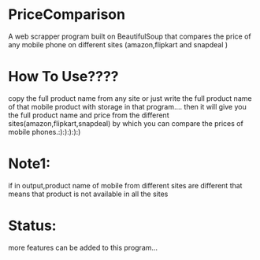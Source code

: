 # PriceComparison
A web scrapper program built on BeautifulSoup that compares the price of any mobile phone on different sites (amazon,flipkart and snapdeal )

# How To Use????
copy the full product name from any site or just write the full product name of that mobile product with storage in that program....
then it will give you the full product name and price from the different sites(amazon,flipkart,snapdeal)
by which you can compare the prices of mobile phones.:):):):):)

# Note1:     
if in output,product name of mobile from different sites are different that means that product is not available in all the sites

# Status:
more features can be added to this program...
